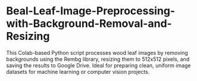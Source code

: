 # Beal-Leaf-Image-Preprocessing-with-Background-Removal-and-Resizing
This Colab-based Python script processes wood leaf images by removing backgrounds using the Rembg library, resizing them to 512x512 pixels, and saving the results to Google Drive. Ideal for preparing clean, uniform image datasets for machine learning or computer vision projects.
